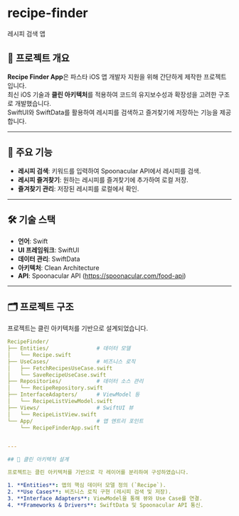 # recipe-finder
레시피 검색 앱


## 📖 프로젝트 개요

**Recipe Finder App**은 파스타 iOS 앱 개발자 지원을 위해 간단하게 제작한 프로젝트입니다.  
최신 iOS 기술과 **클린 아키텍처**를 적용하여 코드의 유지보수성과 확장성을 고려한 구조로 개발했습니다.  
SwiftUI와 SwiftData를 활용하여 레시피를 검색하고 즐겨찾기에 저장하는 기능을 제공합니다.

---

## 🚀 주요 기능

- **레시피 검색**: 키워드를 입력하여 Spoonacular API에서 레시피를 검색.
- **레시피 즐겨찾기**: 원하는 레시피를 즐겨찾기에 추가하여 로컬 저장.
- **즐겨찾기 관리**: 저장된 레시피를 로컬에서 확인.

---

## 🛠️ 기술 스택

- **언어**: Swift
- **UI 프레임워크**: SwiftUI
- **데이터 관리**: SwiftData
- **아키텍처**: Clean Architecture
- **API**: Spoonacular API (https://spoonacular.com/food-api)

---

## 🗂️ 프로젝트 구조

프로젝트는 클린 아키텍처를 기반으로 설계되었습니다.

```yaml
RecipeFinder/
├── Entities/               # 데이터 모델
│   └── Recipe.swift
├── UseCases/               # 비즈니스 로직
│   ├── FetchRecipesUseCase.swift
│   └── SaveRecipeUseCase.swift
├── Repositories/           # 데이터 소스 관리
│   └── RecipeRepository.swift
├── InterfaceAdapters/      # ViewModel 등
│   └── RecipeListViewModel.swift
├── Views/                  # SwiftUI 뷰
│   └── RecipeListView.swift
└── App/                    # 앱 엔트리 포인트
    └── RecipeFinderApp.swift


---

## 🌟 클린 아키텍처 설계

프로젝트는 클린 아키텍처를 기반으로 각 레이어를 분리하여 구성하였습니다.

1. **Entities**: 앱의 핵심 데이터 모델 정의 (`Recipe`).
2. **Use Cases**: 비즈니스 로직 구현 (레시피 검색 및 저장).
3. **Interface Adapters**: ViewModel을 통해 뷰와 Use Case를 연결.
4. **Frameworks & Drivers**: SwiftData 및 Spoonacular API 통신.
